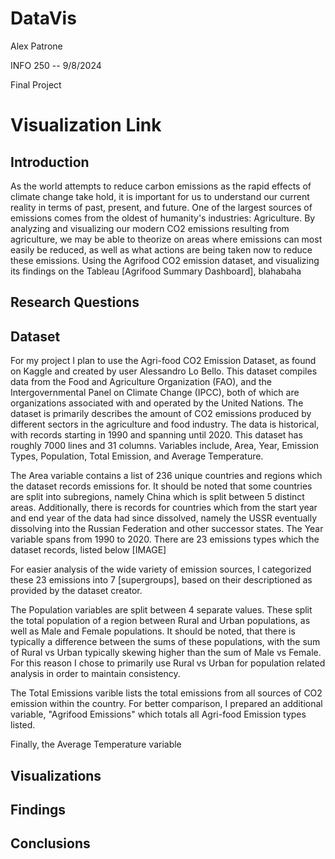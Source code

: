 # DataVis
Alex Patrone

INFO 250 -- 9/8/2024

Final Project

# Visualization Link

## Introduction
As the world attempts to reduce carbon emissions as the rapid effects of climate change take hold, it is important for us to understand our current reality in terms of past, present, and future. One of the largest sources of emissions comes from the oldest of humanity's industries: Agriculture. By analyzing and visualizing our modern CO2 emissions resulting from agriculture, we may be able to theorize on areas where emissions can most easily be reduced, as well as what actions are being taken now to reduce these emissions. Using the Agrifood CO2 emission dataset, and visualizing its findings on the Tableau [Agrifood Summary Dashboard], blahabaha

## Research Questions


## Dataset
For my project I plan to use the Agri-food CO2 Emission Dataset, as found on Kaggle and created by user Alessandro Lo Bello. This dataset compiles data from the Food and Agriculture Organization (FAO), and the Intergovernmental Panel on Climate Change (IPCC), both of which are organizations associated with and operated by the United Nations. The dataset is primarily describes the amount of CO2 emissions produced by different sectors in the agriculture and food industry. The data is historical, with records starting in 1990 and spanning until 2020. This dataset has roughly 7000 lines and 31 columns. Variables include, Area, Year, Emission Types, Population, Total Emission, and Average Temperature.

The Area variable contains a list of 236 unique countries and regions which the dataset records emissions for. It should be noted that some countries are split into subregions, namely China which is split between 5 distinct areas. Additionally, there is records for countries which from the start year and end year of the data had since dissolved, namely the USSR eventually dissolving into the Russian Federation and other successor states. The Year variable spans from 1990 to 2020. There are 23 emissions types which the dataset records, listed below [IMAGE]

For easier analysis of the wide variety of emission sources, I categorized these 23 emissions into 7 [supergroups], based on their descriptioned as provided by the dataset creator.

The Population variables are split between 4 separate values. These split the total population of a region between Rural and Urban populations, as well as Male and Female populations. It should be noted, that there is typically a difference between the sums of these populations, with the sum of Rural vs Urban typically skewing higher than the sum of Male vs Female. For this reason I chose to primarily use Rural vs Urban for population related analysis in order to maintain consistency.

The Total Emissions varible lists the total emissions from all sources of CO2 emission within the country. For better comparison, I prepared an additional variable, "Agrifood Emissions" which totals all Agri-food Emission types listed.

Finally, the Average Temperature variable





## Visualizations

## Findings

## Conclusions

